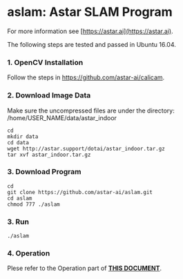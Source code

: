 # aslam: Astar SLAM Program

For more information see
[https://astar.ai](https://astar.ai).

The following steps are tested and passed in Ubuntu 16.04.

### 1. OpenCV Installation

Follow the steps in https://github.com/astar-ai/calicam.

### 2. Download Image Data

Make sure the uncompressed files are under the directory: /home/USER_NAME/data/astar_indoor

	cd
	mkdir data
	cd data
	wget http://astar.support/dotai/astar_indoor.tar.gz
	tar xvf astar_indoor.tar.gz

### 3. Download Program

	cd
	git clone https://github.com/astar-ai/aslam.git
	cd aslam
	chmod 777 ./aslam

### 3. Run

	./aslam

### 4. Operation

Plese refer to the Operation part of [**THIS DOCUMENT**](https://drive.google.com/open?id=1T_PiYxxNShu9rh6vtca9-kar4itFgyLR0am5_G2h0-s).
